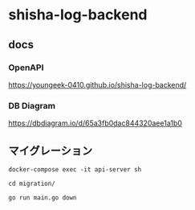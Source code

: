 # shisha-log-backend

## docs

### OpenAPI

<https://youngeek-0410.github.io/shisha-log-backend/>

### DB Diagram

<https://dbdiagram.io/d/65a3fb0dac844320aee1a1b0>

## マイグレーション

`docker-compose exec -it api-server sh`

`cd migration/`

`go run main.go down`
